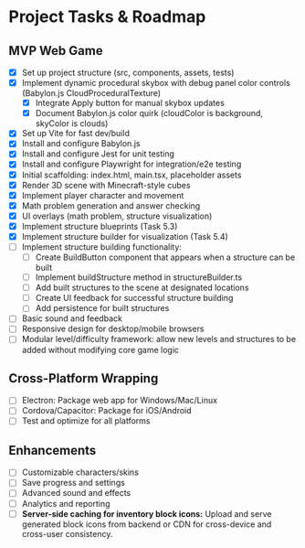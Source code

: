 # Project Tasks & Roadmap

## MVP Web Game
- [x] Set up project structure (src, components, assets, tests)
- [x] Implement dynamic procedural skybox with debug panel color controls (Babylon.js CloudProceduralTexture)
  - [x] Integrate Apply button for manual skybox updates
  - [x] Document Babylon.js color quirk (cloudColor is background, skyColor is clouds)

- [x] Set up Vite for fast dev/build
- [x] Install and configure Babylon.js
- [x] Install and configure Jest for unit testing
- [x] Install and configure Playwright for integration/e2e testing
- [x] Initial scaffolding: index.html, main.tsx, placeholder assets
- [x] Render 3D scene with Minecraft-style cubes
- [x] Implement player character and movement
- [x] Math problem generation and answer checking
- [x] UI overlays (math problem, structure visualization)
- [x] Implement structure blueprints (Task 5.3)
- [x] Implement structure builder for visualization (Task 5.4)
- [ ] Implement structure building functionality:
  - [ ] Create BuildButton component that appears when a structure can be built
  - [ ] Implement buildStructure method in structureBuilder.ts
  - [ ] Add built structures to the scene at designated locations
  - [ ] Create UI feedback for successful structure building
  - [ ] Add persistence for built structures
- [ ] Basic sound and feedback
- [ ] Responsive design for desktop/mobile browsers
- [ ] Modular level/difficulty framework: allow new levels and structures to be added without modifying core game logic

## Cross-Platform Wrapping
- [ ] Electron: Package web app for Windows/Mac/Linux
- [ ] Cordova/Capacitor: Package for iOS/Android
- [ ] Test and optimize for all platforms

## Enhancements
- [ ] Customizable characters/skins
- [ ] Save progress and settings
- [ ] Advanced sound and effects
- [ ] Analytics and reporting
- [ ] **Server-side caching for inventory block icons:** Upload and serve generated block icons from backend or CDN for cross-device and cross-user consistency.
